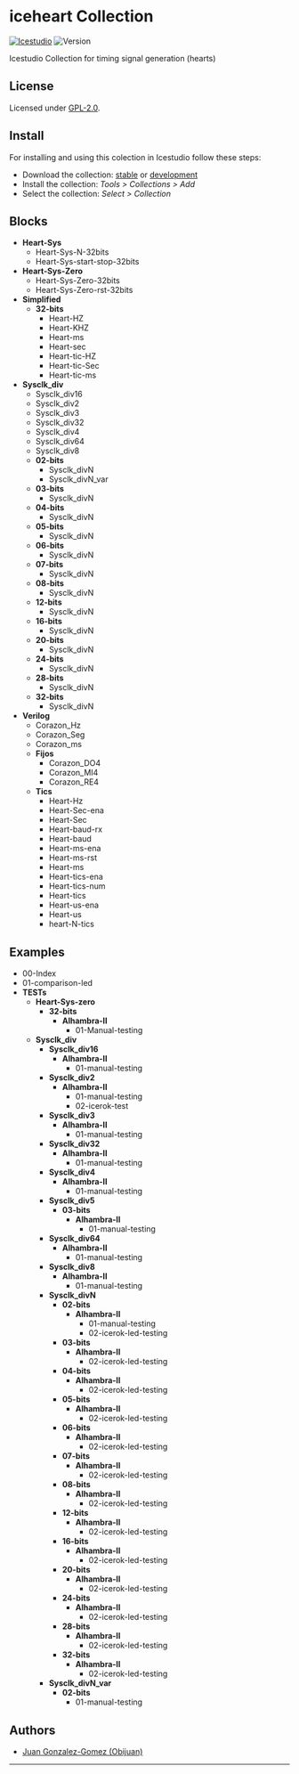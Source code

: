 

# iceheart Collection

[![Icestudio][icestudio-image]][icestudio-url]
![Version][version-image]


Icestudio Collection for timing signal generation (hearts)


## License

Licensed under [GPL-2.0](https://opensource.org/licenses/GPL-2.0).

## Install

For installing and using this colection in Icestudio follow these steps:

* Download the collection: [stable](https://github.com/FPGAwars/iceHeart/archive/refs/tags/v0.1.0.zip) or [development](https://github.com/FPGAwars/iceHeart/archive/refs/heads/master.zip)
* Install the collection: *Tools > Collections > Add*
* Select the collection: *Select > Collection*


## Blocks
* **Heart-Sys**
  * Heart-Sys-N-32bits
  * Heart-Sys-start-stop-32bits
* **Heart-Sys-Zero**
  * Heart-Sys-Zero-32bits
  * Heart-Sys-Zero-rst-32bits
* **Simplified**
  * **32-bits**
    * Heart-HZ
    * Heart-KHZ
    * Heart-ms
    * Heart-sec
    * Heart-tic-HZ
    * Heart-tic-Sec
    * Heart-tic-ms
* **Sysclk_div**
  * Sysclk_div16
  * Sysclk_div2
  * Sysclk_div3
  * Sysclk_div32
  * Sysclk_div4
  * Sysclk_div64
  * Sysclk_div8
  * **02-bits**
    * Sysclk_divN
    * Sysclk_divN_var
  * **03-bits**
    * Sysclk_divN
  * **04-bits**
    * Sysclk_divN
  * **05-bits**
    * Sysclk_divN
  * **06-bits**
    * Sysclk_divN
  * **07-bits**
    * Sysclk_divN
  * **08-bits**
    * Sysclk_divN
  * **12-bits**
    * Sysclk_divN
  * **16-bits**
    * Sysclk_divN
  * **20-bits**
    * Sysclk_divN
  * **24-bits**
    * Sysclk_divN
  * **28-bits**
    * Sysclk_divN
  * **32-bits**
    * Sysclk_divN
* **Verilog**
  * Corazon_Hz
  * Corazon_Seg
  * Corazon_ms
  * **Fijos**
    * Corazon_DO4
    * Corazon_MI4
    * Corazon_RE4
  * **Tics**
    * Heart-Hz
    * Heart-Sec-ena
    * Heart-Sec
    * Heart-baud-rx
    * Heart-baud
    * Heart-ms-ena
    * Heart-ms-rst
    * Heart-ms
    * Heart-tics-ena
    * Heart-tics-num
    * Heart-tics
    * Heart-us-ena
    * Heart-us
    * heart-N-tics

## Examples
* 00-Index
* 01-comparison-led
* **TESTs**
  * **Heart-Sys-zero**
    * **32-bits**
      * **Alhambra-II**
        * 01-Manual-testing
  * **Sysclk_div**
    * **Sysclk_div16**
      * **Alhambra-II**
        * 01-manual-testing
    * **Sysclk_div2**
      * **Alhambra-II**
        * 01-manual-testing
        * 02-icerok-test
    * **Sysclk_div3**
      * **Alhambra-II**
        * 01-manual-testing
    * **Sysclk_div32**
      * **Alhambra-II**
        * 01-manual-testing
    * **Sysclk_div4**
      * **Alhambra-II**
        * 01-manual-testing
    * **Sysclk_div5**
      * **03-bits**
        * **Alhambra-II**
          * 01-manual-testing
    * **Sysclk_div64**
      * **Alhambra-II**
        * 01-manual-testing
    * **Sysclk_div8**
      * **Alhambra-II**
        * 01-manual-testing
    * **Sysclk_divN**
      * **02-bits**
        * **Alhambra-II**
          * 01-manual-testing
          * 02-icerok-led-testing
      * **03-bits**
        * **Alhambra-II**
          * 02-icerok-led-testing
      * **04-bits**
        * **Alhambra-II**
          * 02-icerok-led-testing
      * **05-bits**
        * **Alhambra-II**
          * 02-icerok-led-testing
      * **06-bits**
        * **Alhambra-II**
          * 02-icerok-led-testing
      * **07-bits**
        * **Alhambra-II**
          * 02-icerok-led-testing
      * **08-bits**
        * **Alhambra-II**
          * 02-icerok-led-testing
      * **12-bits**
        * **Alhambra-II**
          * 02-icerok-led-testing
      * **16-bits**
        * **Alhambra-II**
          * 02-icerok-led-testing
      * **20-bits**
        * **Alhambra-II**
          * 02-icerok-led-testing
      * **24-bits**
        * **Alhambra-II**
          * 02-icerok-led-testing
      * **28-bits**
        * **Alhambra-II**
          * 02-icerok-led-testing
      * **32-bits**
        * **Alhambra-II**
          * 02-icerok-led-testing
    * **Sysclk_divN_var**
      * **02-bits**
        * 01-manual-testing

## Authors
* [Juan Gonzalez-Gomez (Obijuan)](https://github.com/Obijuan)



-------


<!-- Badges -->
[icestudio-image]: https://img.shields.io/badge/collection-icestudio-blue.svg
[icestudio-url]: https://github.com/FPGAwars/icestudio
[version-image]: https://img.shields.io/badge/version-v0.1.0-orange.svg
